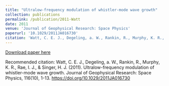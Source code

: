 ```yaml
---
title: "Ultralow-frequency modulation of whistler-mode wave growth"
collection: publications
permalink: /publication/2011-Watt
date: 2011
venue: 'Journal of Geophysical Research: Space Physics'
paperurl: '10.1029/2011JA016730'
citation: 'Watt, C. E. J., Degeling, a. W., Rankin, R., Murphy, K. R., Rae, I. J., &amp; Singer, H. J. (2011). Ultralow-frequency modulation of whistler-mode wave growth. Journal of Geophysical Research: Space Physics, 116(10), 1-13. https://doi.org/10.1029/2011JA016730'
---
```

[Download paper here](10.1029/2011JA016730)

Recommended citation: Watt, C. E. J., Degeling, a. W., Rankin, R., Murphy, K. R., Rae, I. J., & Singer, H. J. (2011). Ultralow-frequency modulation of whistler-mode wave growth. Journal of Geophysical Research: Space Physics, 116(10), 1-13. https://doi.org/10.1029/2011JA016730